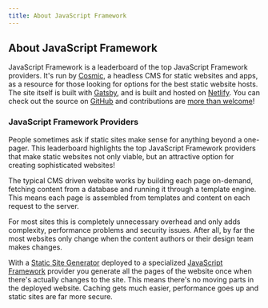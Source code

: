 ```yaml
---
title: About JavaScript Framework
---
```


## About JavaScript Framework

JavaScript Framework is a leaderboard of the top JavaScript Framework providers. It's run by [Cosmic](https://www.cosmic.com), a headless CMS for static websites and apps, as a resource for those looking for options for the best static website hosts. The site itself is built with [Gatsby](https://www.gatsbyjs.org/), and is built and hosted on [Netlify](https://www.netlify.com/). You can check out the source on [GitHub](https://github.com/cosmicjs/javascriptframework) and contributions are [more than welcome](/contribute)!

### JavaScript Framework Providers

People sometimes ask if static sites make sense for anything beyond a one-pager. This leaderboard highlights the top JavaScript Framework providers that make static websites not only viable, but an attractive option for creating sophisticated websites!

The typical CMS driven website works by building each page on-demand, fetching content from a database and running it through a template engine. This means each page is assembled from templates and content on each request to the server.

For most sites this is completely unnecessary overhead and only adds complexity, performance problems and security issues. After all, by far the most websites only change when the content authors or their design team makes changes.

With a [Static Site Generator](https://staticgen.com) deployed to a specialized [JavaScript Framework](https://staticgen.com) provider you generate all the pages of the website once when there's actually changes to the site. This means there's no moving parts in the deployed website. Caching gets much easier, performance goes up and static sites are far more secure.
